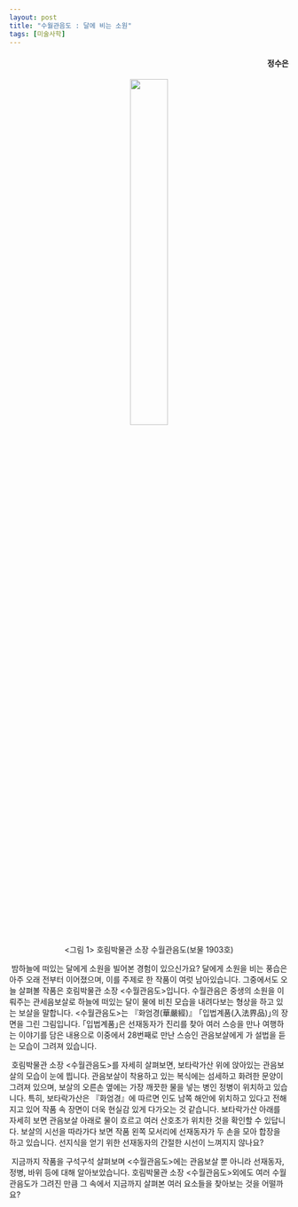 ```yaml
---
layout: post
title: "수월관음도 : 달에 비는 소원"
tags: [미술사학]
---
```


<h4><div style="text-align:right"><b>정수은</b></div></h4>

<center><figure><img src="https://github.com/mimirep/mimirep.github.io/blob/master/images/202202/202202Jung.jpeg?raw=true" width="40%" height="40%"><figcaption><그림 1> 호림박물관 소장 수월관음도(보물 1903호)</figcaption></figure></center>

&nbsp;밤하늘에 떠있는 달에게 소원을 빌어본 경험이 있으신가요? 달에게 소원을 비는 풍습은 아주 오래 전부터 이어졌으며, 이를 주제로 한 작품이 여럿 남아있습니다. 그중에서도 오늘 살펴볼 작품은 호림박물관 소장 <수월관음도>입니다. 수월관음은 중생의 소원을 이뤄주는 관세음보살로 하늘에 떠있는 달이 물에 비친 모습을 내려다보는 형상을 하고 있는 보살을 말합니다. <수월관음도>는 『화엄경(華嚴經)』 ｢입법계품(入法界品)｣의 장면을 그린 그림입니다. ｢입법계품｣은 선재동자가 진리를 찾아 여러 스승을 만나 여행하는 이야기를 담은 내용으로 이중에서 28번째로 만난 스승인 관음보살에게 가 설법을 듣는 모습이 그려져 있습니다.

&nbsp;호림박물관 소장 <수월관음도>를 자세히 살펴보면, 보타락가산 위에 앉아있는 관음보살의 모습이 눈에 띕니다. 관음보살이 착용하고 있는 복식에는 섬세하고 화려한 문양이 그려져 있으며, 보살의 오른손 옆에는 가장 깨끗한 물을 넣는 병인 정병이 위치하고 있습니다. 특히, 보타락가산은 『화엄경』에 따르면 인도 남쪽 해안에 위치하고 있다고 전해지고 있어 작품 속 장면이 더욱 현실감 있게 다가오는 것 같습니다. 보타락가산 아래를 자세히 보면 관음보살 아래로 물이 흐르고 여러 산호초가 위치한 것을 확인할 수 있답니다. 보살의 시선을 따라가다 보면 작품 왼쪽 모서리에 선재동자가 두 손을 모아 합장을 하고 있습니다. 선지식을 얻기 위한 선재동자의 간절한 시선이 느껴지지 않나요?

&nbsp;지금까지 작품을 구석구석 살펴보며 <수월관음도>에는 관음보살 뿐 아니라 선재동자, 정병, 바위 등에 대해 알아보았습니다. 호림박물관 소장 <수월관음도>외에도 여러 수월관음도가 그려진 만큼 그 속에서 지금까지 살펴본 여러 요소들을 찾아보는 것을 어떨까요?

